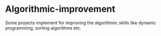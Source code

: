 # Algorithmic-improvement
Some projects implement for improving the algorithmic skills like dynamic programming, sorting algorithms etc.
